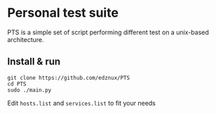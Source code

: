 # Personal test suite

PTS is a simple set of script performing different test on a unix-based architecture.

## Install & run

```
git clone https://github.com/edznux/PTS
cd PTS
sudo ./main.py
```

Edit `hosts.list` and `services.list` to fit your needs 

